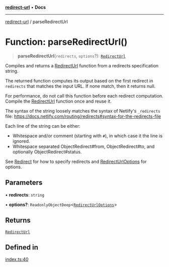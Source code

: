 [**redirect-url**](../readme.md) • **Docs**

---

[redirect-url](../globals.md) / parseRedirectUrl

# Function: parseRedirectUrl()

> **parseRedirectUrl**(`redirects`, `options`?):
> [`RedirectUrl`](../type-aliases/RedirectUrl.md)

Compiles and returns a [RedirectUrl](../type-aliases/RedirectUrl.md) function
from a redirects specification string.

The returned function computes its output based on the first redirect in
`redirects` that matches the input URL. If none match, then it returns null.

For performance, do not call this function before each redirect computation.
Compile the [RedirectUrl](../type-aliases/RedirectUrl.md) function once and
reuse it.

The syntax of the string loosely matches the syntax of Netlify's `_redirects`
file: https://docs.netlify.com/routing/redirects#syntax-for-the-redirects-file

Each line of the string can be either:

- Whitespace and/or comment (starting with `#`), in which case it the line is
  ignored.
- Whitespace separated ObjectRedirect#from, ObjectRedirect#to, and optionally
  ObjectRedirect#status.

See [Redirect](../type-aliases/Redirect.md) for how to specify redirects and
[RedirectUrlOptions](../type-aliases/RedirectUrlOptions.md) for options.

## Parameters

• **redirects**: `string`

• **options?**:
`ReadonlyObjectDeep`\<[`RedirectUrlOptions`](../type-aliases/RedirectUrlOptions.md)\>

## Returns

[`RedirectUrl`](../type-aliases/RedirectUrl.md)

## Defined in

[index.ts:40](https://github.com/TomerAberbach/redirect-url/blob/4ea3b1ff21e8531a6e9e3b9c316a108c443a4f1f/src/index.ts#L40)
